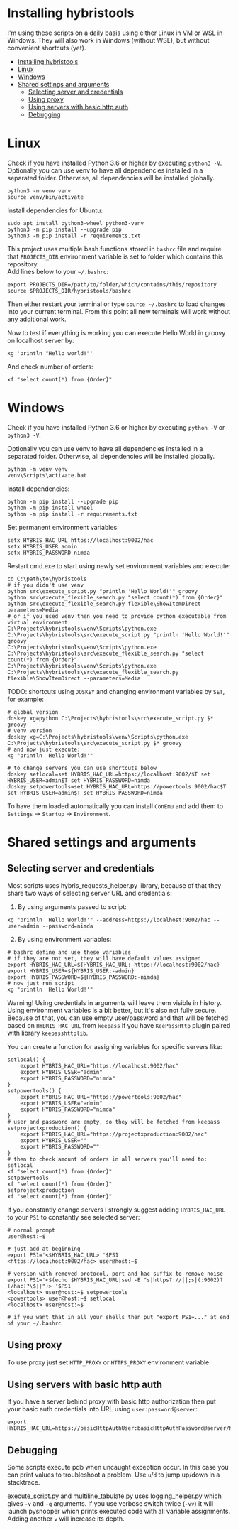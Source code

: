 Installing hybristools
==
I'm using these scripts on a daily basis using either Linux in VM or WSL in Windows. 
They will also work in Windows (without WSL), but without convenient shortcuts (yet).

<!--ts-->
   * [Installing hybristools](#installing-hybristools)
   * [Linux](#linux)
   * [Windows](#windows)
   * [Shared settings and arguments](#shared-settings-and-arguments)
      * [Selecting server and credentials](#selecting-server-and-credentials)
      * [Using proxy](#using-proxy)
      * [Using servers with basic http auth](#using-servers-with-basic-http-auth)
      * [Debugging](#debugging)

<!-- Added by: rafal, at: Fri Mar 19 22:40:03 CET 2021 -->

<!--te-->
<!-- ~/gh-md-toc --no-backup $PROJECTS_DIR/hybristools/INSTALL.md -->

Linux
==
Check if you have installed Python 3.6 or higher by executing `python3 -V`.<br/>
Optionally you can use venv to have all dependencies installed in a separated folder.
Otherwise, all dependencies will be installed globally.
```shell
python3 -m venv venv
source venv/bin/activate
```
Install dependencies for Ubuntu:
```shell
sudo apt install python3-wheel python3-venv
python3 -m pip install --upgrade pip
python3 -m pip install -r requirements.txt
```

This project uses multiple bash functions stored in `bashrc` file and require that `PROJECTS_DIR` environment variable is set to  folder which contains this repository.<br/>
Add lines below to your `~/.bashrc`:
```shell
export PROJECTS_DIR=/path/to/folder/which/contains/this/repository
source $PROJECTS_DIR/hybristools/bashrc
```
Then either restart your terminal or type `source ~/.bashrc` to load changes into your current terminal. From this point all new terminals will work without any additional work.

Now to test if everything is working you can execute Hello World in groovy on localhost server by:
```shell
xg 'println "Hello world!"'
```
And check number of orders:
```shell
xf "select count(*) from {Order}"
```

Windows
==

Check if you have installed Python 3.6 or higher by executing `python -V` or `python3 -V`.<br/>

Optionally you can use venv to have all dependencies installed in a separated folder.
Otherwise, all dependencies will be installed globally.
```shell
python -m venv venv
venv\Scripts\activate.bat
```
Install dependencies:
```shell
python -m pip install --upgrade pip
python -m pip install wheel
python -m pip install -r requirements.txt
```

Set permanent environment variables:
```shell
setx HYBRIS_HAC_URL https://localhost:9002/hac
setx HYBRIS_USER admin
setx HYBRIS_PASSWORD nimda
```
Restart cmd.exe to start using newly set environment variables and execute:
```shell
cd C:\path\to\hybristools
# if you didn't use venv
python src\execute_script.py "println 'Hello World!'" groovy
python src\execute_flexible_search.py "select count(*) from {Order}"
python src\execute_flexible_search.py flexible\ShowItemDirect --parameters=Media
# or if you used venv then you need to provide python executable from virtual environment
C:\Projects\hybristools\venv\Scripts\python.exe C:\Projects\hybristools\src\execute_script.py "println 'Hello World!'" groovy
C:\Projects\hybristools\venv\Scripts\python.exe C:\Projects\hybristools\src\execute_flexible_search.py "select count(*) from {Order}"
C:\Projects\hybristools\venv\Scripts\python.exe C:\Projects\hybristools\src\execute_flexible_search.py flexible\ShowItemDirect --parameters=Media
```
TODO: shortcuts using `DOSKEY` and changing environment variables by `SET`, for example:
```shell
# global version
doskey xg=python C:\Projects\hybristools\src\execute_script.py $* groovy
# venv version
doskey xg=C:\Projects\hybristools\venv\Scripts\python.exe C:\Projects\hybristools\src\execute_script.py $* groovy
# and now just execute:
xg "println 'Hello World!'"

# to change servers you can use shortcuts below
doskey setlocal=set HYBRIS_HAC_URL=https://localhost:9002/$T set HYBRIS_USER=admin$T set HYBRIS_PASSWORD=nimda
doskey setpowertools=set HYBRIS_HAC_URL=https://powertools:9002/hac$T set HYBRIS_USER=admin$T set HYBRIS_PASSWORD=nimda
```
To have them loaded automatically you can install `ConEmu` and add them to `Settings` -> `Startup` -> `Environment`.

Shared settings and arguments
==

## Selecting server and credentials

Most scripts uses hybris_requests_helper.py library, because of that they share two ways of selecting server URL and credentials:

1. By using arguments passed to script: 

```shell
xg "println 'Hello World!'" --address=https://localhost:9002/hac --user=admin --password=nimda
```

2. By using environment variables:
```shell
# bashrc define and use these variables
# if they are not set, they will have default values assigned
export HYBRIS_HAC_URL=${HYBRIS_HAC_URL:-https://localhost:9002/hac}
export HYBRIS_USER=${HYBRIS_USER:-admin}
export HYBRIS_PASSWORD=${HYBRIS_PASSWORD:-nimda}
# now just run script
xg "println 'Hello World!'"
```
Warning! Using credentials in arguments will leave them visible in history.
Using environment variables is a bit better, but it's also not fully secure.
Because of that, you can use empty user/password and that will be fetched based on `HYBRIS_HAC_URL`
from `keepass` if you have `KeePassHttp` plugin paired with library `keepasshttplib`.

You can create a function for assigning variables for specific servers like:
```shell
setlocal() { 
    export HYBRIS_HAC_URL="https://localhost:9002/hac"
    export HYBRIS_USER="admin"
    export HYBRIS_PASSWORD="nimda"
}
setpowertools() {
    export HYBRIS_HAC_URL="https://powertools:9002/hac"
    export HYBRIS_USER="admin"
    export HYBRIS_PASSWORD="nimda"
}
# user and password are empty, so they will be fetched from keepass
setprojectxproduction() {
    export HYBRIS_HAC_URL="https://projectxproduction:9002/hac"
    export HYBRIS_USER=""
    export HYBRIS_PASSWORD=""
}
# then to check amount of orders in all servers you'll need to:
setlocal
xf "select count(*) from {Order}"
setpowertools
xf "select count(*) from {Order}"
setprojectxproduction
xf "select count(*) from {Order}"
```

If you constantly change servers I strongly suggest adding `HYBRIS_HAC_URL` to your `PS1` to constantly see selected server:
```shell
# normal prompt
user@host:~$

# just add at beginning
export PS1='<$HYBRIS_HAC_URL> '$PS1
<https://localhost:9002/hac> user@host:~$

# version with removed protocol, port and hac suffix to remove noise
export PS1='<$(echo $HYBRIS_HAC_URL|sed -E "s|https?://||;s|(:9002)?(/hac)?\$||")> '$PS1
<localhost> user@host:~$ setpowertools
<powertools> user@host:~$ setlocal
<localhost> user@host:~$

# if you want that in all your shells then put "export PS1=..." at end of your ~/.bashrc
```

## Using proxy
To use proxy just set `HTTP_PROXY` or `HTTPS_PROXY` environment variable

## Using servers with basic http auth
If you have a server behind proxy with basic http authorization then put your basic auth credentials into URL using `user:password@server`:
```shell
export HYBRIS_HAC_URL=https://basicHttpAuthUser:basicHttpAuthPassword@server/hac
```

## Debugging

Some scripts execute pdb when uncaught exception occur. In this case you can print values to troubleshoot a problem. Use `u`/`d` to jump up/down in a stacktrace.

execute_script.py and multiline_tabulate.py uses logging_helper.py which gives `-v` and `-q` arguments.
If you use verbose switch twice (`-vv`) it will launch pysnooper which prints executed code with all variable assignments. Adding another `v` will increase its depth.
